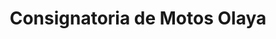 ---
title: "Consignatoria de Motos Olaya"
url: /pereira/consignatoria-de-motos-olaya/
shop: Motorrad
---